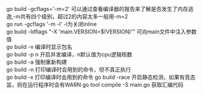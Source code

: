 go build -gcflags='-m=2' 可以通过查看编译器的报告来了解是否发生了内存逃逸,-m共有四个级别，超过2的内容太多一般用-m=2  
go run -gcflags '-m -l' -l为关闭inline  
go build -ldflags "-X 'main.VERSION=$(VERSION)'" 可向main文件中注入参数值  
go build -v 编译时显示包名  
go build -p n 开启并发编译，n默认值为cpu逻辑核数    
go build -a 强制重新构建  
go build -n 打印编译时会用到的命令，但不真正执行    
go build -x 打印编译时会用到的命令
go build -race 开启静态检测，如果有竞态监，则在运行程序时会有WARN 
go tool compile -S main.go 获取汇编代码